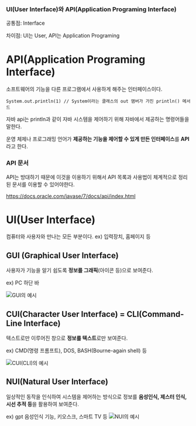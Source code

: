 ### UI(User Interface)와 API(Application Programing Interface)
공통점: Interface

차이점: UI는 User, API는 Application Programing
# API(Application Programing Interface)
소프트웨어의 기능을 다른 프로그램에서 사용하게 해주는 인터페이스이다.

```
System.out.println(1) // System이라는 클래스의 out 맴버가 가진 println() 메서드
```
자바 api는 println과 같이 자바 시스템을 제어하기 위해 자바에서 제공하는 명령어들을 말한다.

운영 체제나 프로그래밍 언어가 **제공하는 기능을 제어할 수 있게 만든 인터페이스**를 **API**라고 한다.

### API 문서
API는 방대하기 때문에 이것을 이용하기 위해서 API 목록과 사용법이 체계적으로 정리된 문서를 이용할 수 있어야한다.

https://docs.oracle.com/javase/7/docs/api/index.html

# UI(User Interface)
컴퓨터와 사용자와 만나는 모든 부분이다. ex) 입력장치, 홈페이지 등

## GUI (Graphical User Interface)

사용자가 기능을 알기 쉽도록 **정보를 그래픽**(아이콘 등)으로 보여준다.

ex) PC 하단 바

![GUI의 예시](https://github.com/user-attachments/assets/78e85eed-3050-44a2-a641-a1a5411da3ef)

## CUI(Character User Interface) = CLI(Command-Line Interface)

텍스트로만 이루어진 창으로 **정보를 텍스트**로만 보여준다.

ex) CMD(명령 프롬프트), DOS, BASH(Bourne-again shell) 등

![CUI(CLI)의 예시](https://github.com/user-attachments/assets/0c47a73b-96b8-4326-a986-c26d8c7ca451)

## NUI(Natural User Interface)
일상적인 동작을 인식하여 시스템을 제어하는 방식으로 정보를 **음성인식, 제스터 인식, 시선 추적 등**을 활용하여 보여준다.

ex) gpt 음성인식 기능, 키오스크, 스마트 TV 등
![NUI의 예시](https://github.com/user-attachments/assets/240d0fcf-f4ab-4e34-bf80-ae449cdb5fee)
